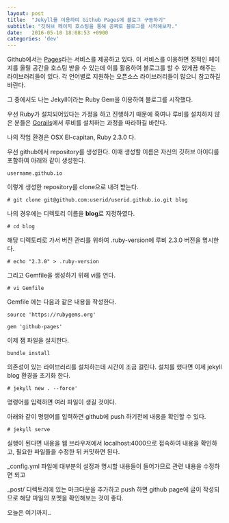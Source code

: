 ```yaml
---
layout: post
title:  "Jekyll를 이용하여 Github Pages에 블로그 구동하기"
subtitle: "깃허브 페이지 호스팅을 통해 공짜로 블로그를 시작해보자."
date:   2016-05-10 18:08:53 +0900
categories: 'dev'
---
```


Github에서는 [Pages](https://pages.github.com/)라는 서비스를 제공하고 있다.
이 서비스를 이용하면 정적인 페이지를 올릴 공간을 호스팅 받을 수 있는데 이를 활용하여 블로그를 할 수 있게끔 해주는 라이브러리들이 있다.
각 언어별로 지원하는 오픈소스 라이브러리들이 많으니 참고하길 바란다.

그 중에서도 나는 Jekyll이라는 Ruby Gem을 이용하여 블로그를 시작했다.

우선 Ruby가 설치되어있다는 가정을 하고 진행하기 때문에 혹여나 루비를 설치하지 않은 분들은 [Gorails](https://gorails.com/setup/osx/10.11-el-capitan)에서 루비를 설치하는 과정을 따라하길 바란다.

나의 작업 환경은 OSX El-capitan, Ruby 2.3.0 다.

우선 github에서 repository를 생성한다. 이때 생성할 이름은 자신의 깃허브 아이디를 포함하여 아래와 같이 생성한다.

`username.github.io` 

이렇게 생성한 repository를 clone으로 내려 받는다.

`# git clone git@github.com:userid/userid.github.io.git blog`

나의 경우에는 디렉토리 이름을 **blog**로 지정하였다.

`# cd blog`

해당 디렉토리로 가서  버전 관리를 위하여 .ruby-version에 루비 2.3.0 버전을 명시한다.

`# echo "2.3.0" > .ruby-version`

그리고 Gemfile을 생성하기 위해 vi를 연다.

`# vi Gemfile`

Gemfile 에는 다음과 같은 내용을 작성한다.

```
source 'https://rubygems.org'

gem 'github-pages'
```

이제 잼 파일을 설치한다.

`bundle install`

의존성이 있는 라이브러리를 설치하는데 시간이 조금 걸린다. 설치를 했다면 이제 jekyll blog 환경을 초기화 한다.

`# jekyll new . --force'`

명령어를 입력하면 여러 파일이 생길 것이다.

아래와 같이 명령어를 입력하면 github에 push 하기전에 내용을 확인할 수 있다.

`# jekyll serve`

실행이 된다면 내용을 웹  브라우저에서  localhost:4000으로 접속하여 내용을 확인하고, 필요한 파일들을 수정한 뒤 커밋하면 된다.

_config.yml 파일에 대부분의 설정과 명시할 내용들이 들어가므로 관련 내용을 수정하면 되고

_post/ 디렉토리에 있는 마크다운을 추가하고 push 하면 github page에 글이 작성되므로 해당 파일의 포멧을 확인해보는 것이 좋다.

오늘은 여기까지..
